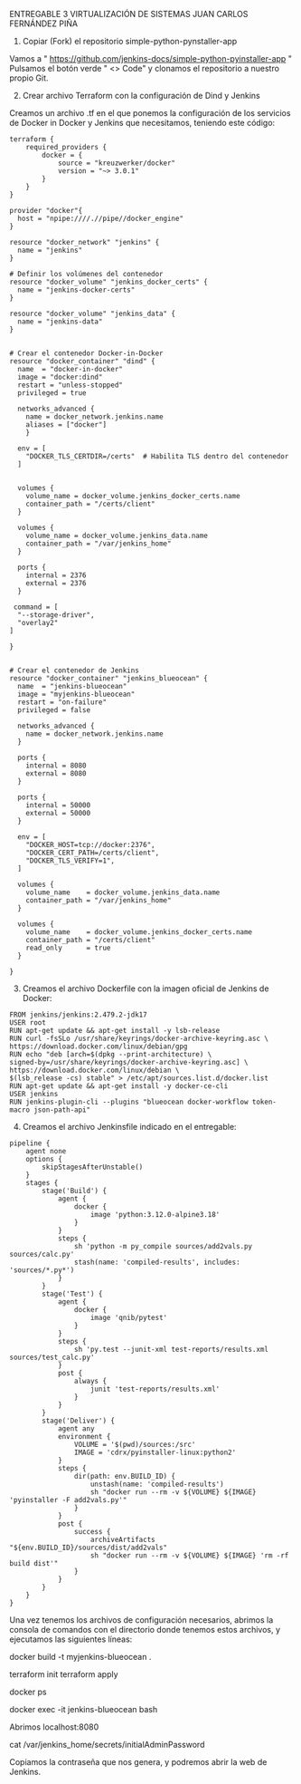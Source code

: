ENTREGABLE 3 VIRTUALIZACIÓN DE SISTEMAS
JUAN CARLOS FERNÁNDEZ PIÑA

1) Copiar (Fork) el repositorio simple-python-pynstaller-app

Vamos a " https://github.com/jenkins-docs/simple-python-pyinstaller-app "
Pulsamos el botón verde " <> Code" y clonamos el repositorio a nuestro propio Git.


2) Crear archivo Terraform con la configuración de Dind y Jenkins

Creamos un archivo .tf en el que ponemos la configuración de los servicios de Docker in Docker y Jenkins que necesitamos, teniendo este código:

```
terraform {
    required_providers {
        docker = {
            source = "kreuzwerker/docker"
            version = "~> 3.0.1"
        }   
    }
}

provider "docker"{
  host = "npipe:////.//pipe//docker_engine"
}

resource "docker_network" "jenkins" {
  name = "jenkins"
}

# Definir los volúmenes del contenedor
resource "docker_volume" "jenkins_docker_certs" {
  name = "jenkins-docker-certs"
}

resource "docker_volume" "jenkins_data" {
  name = "jenkins-data"
}


# Crear el contenedor Docker-in-Docker
resource "docker_container" "dind" {
  name  = "docker-in-docker"
  image = "docker:dind" 
  restart = "unless-stopped"
  privileged = true  
  
  networks_advanced {
    name = docker_network.jenkins.name
    aliases = ["docker"]
    }

  env = [
    "DOCKER_TLS_CERTDIR=/certs"  # Habilita TLS dentro del contenedor
  ]


  volumes {
    volume_name = docker_volume.jenkins_docker_certs.name
    container_path = "/certs/client"
  }
  
  volumes {
    volume_name = docker_volume.jenkins_data.name
    container_path = "/var/jenkins_home"
  }

  ports {
    internal = 2376
    external = 2376
  }

 command = [
  "--storage-driver",
  "overlay2"
]

}


# Crear el contenedor de Jenkins
resource "docker_container" "jenkins_blueocean" {
  name  = "jenkins-blueocean"
  image = "myjenkins-blueocean" 
  restart = "on-failure"
  privileged = false              

  networks_advanced {
    name = docker_network.jenkins.name
  }

  ports {
    internal = 8080
    external = 8080
  }

  ports {
    internal = 50000
    external = 50000
  }

  env = [
    "DOCKER_HOST=tcp://docker:2376",
    "DOCKER_CERT_PATH=/certs/client",
    "DOCKER_TLS_VERIFY=1",
  ]

  volumes {
    volume_name    = docker_volume.jenkins_data.name
    container_path = "/var/jenkins_home"
  }

  volumes {
    volume_name    = docker_volume.jenkins_docker_certs.name
    container_path = "/certs/client"
    read_only      = true
  }

}

```

3) Creamos el archivo Dockerfile con la imagen oficial de Jenkins de Docker:

```
FROM jenkins/jenkins:2.479.2-jdk17
USER root
RUN apt-get update && apt-get install -y lsb-release
RUN curl -fsSLo /usr/share/keyrings/docker-archive-keyring.asc \
https://download.docker.com/linux/debian/gpg
RUN echo "deb [arch=$(dpkg --print-architecture) \
signed-by=/usr/share/keyrings/docker-archive-keyring.asc] \
https://download.docker.com/linux/debian \
$(lsb_release -cs) stable" > /etc/apt/sources.list.d/docker.list
RUN apt-get update && apt-get install -y docker-ce-cli
USER jenkins
RUN jenkins-plugin-cli --plugins "blueocean docker-workflow token-macro json-path-api"
```

4) Creamos el archivo Jenkinsfile indicado en el entregable:

```
pipeline {
    agent none
    options {
        skipStagesAfterUnstable()
    }
    stages {
        stage('Build') {
            agent {
                docker {
                    image 'python:3.12.0-alpine3.18'
                }
            }
            steps {
                sh 'python -m py_compile sources/add2vals.py sources/calc.py'
                stash(name: 'compiled-results', includes: 'sources/*.py*')
            }
        }
        stage('Test') {
            agent {
                docker {
                    image 'qnib/pytest'
                }
            }
            steps {
                sh 'py.test --junit-xml test-reports/results.xml sources/test_calc.py'
            }
            post {
                always {
                    junit 'test-reports/results.xml'
                }
            }
        }
        stage('Deliver') {
            agent any
            environment {
                VOLUME = '$(pwd)/sources:/src'
                IMAGE = 'cdrx/pyinstaller-linux:python2'
            }
            steps {
                dir(path: env.BUILD_ID) {
                    unstash(name: 'compiled-results')
                    sh "docker run --rm -v ${VOLUME} ${IMAGE} 'pyinstaller -F add2vals.py'"
                }
            }
            post {
                success {
                    archiveArtifacts "${env.BUILD_ID}/sources/dist/add2vals"
                    sh "docker run --rm -v ${VOLUME} ${IMAGE} 'rm -rf build dist'"
                }
            }
        }
    }
}
```

Una vez tenemos los archivos de configuración necesarios, abrimos la consola de comandos con el directorio donde tenemos estos archivos, y ejecutamos las siguientes líneas:

docker build -t myjenkins-blueocean .

terraform init
terraform apply

docker ps

docker exec -it jenkins-blueocean bash

Abrimos localhost:8080

cat /var/jenkins_home/secrets/initialAdminPassword

Copiamos la contraseña que nos genera, y podremos abrir la web de Jenkins.